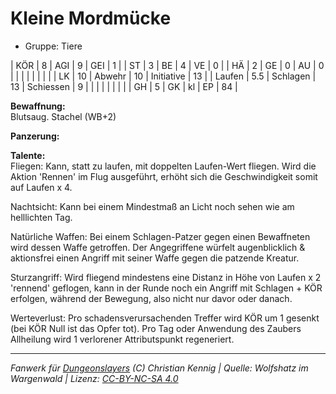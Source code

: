 # Kleine Mordmücke  
- Gruppe: Tiere  

| KÖR    | 8   | AGI      | 9  | GEI        | 1  |
| ST     | 3   | BE       | 4  | VE         | 0  |
| HÄ     | 2   | GE       | 0  | AU         | 0  |
|        |     |          |    |            |    |
| LK     | 10  | Abwehr   | 10 | Initiative | 13 |
| Laufen | 5.5 | Schlagen | 13 | Schiessen  | 9  |
|        |     |          |    |            |    |
| GH     | 5   | GK       | kl | EP         | 84 |


**Bewaffnung:**  
Blutsaug. Stachel (WB+2)

**Panzerung:**  


**Talente:**  
Fliegen: Kann, statt zu laufen, mit doppelten Laufen-Wert fliegen. Wird die Aktion 'Rennen' im Flug ausgeführt, erhöht sich die Geschwindigkeit somit auf Laufen x 4.

Nachtsicht: Kann bei einem Mindestmaß an Licht noch sehen wie am helllichten Tag.

Natürliche Waffen: Bei einem Schlagen-Patzer gegen einen Bewaffneten wird dessen Waffe getroffen. Der Angegriffene würfelt augenblicklich & aktionsfrei einen Angriff mit seiner Waffe gegen die patzende Kreatur.

Sturzangriff: Wird fliegend mindestens eine Distanz in Höhe von Laufen x 2 'rennend' geflogen, kann in der Runde noch ein Angriff mit Schlagen + KÖR erfolgen, während der Bewegung, also nicht nur davor oder danach.

Werteverlust: Pro schadensverursachenden Treffer wird KÖR um 1 gesenkt (bei KÖR Null ist das Opfer tot). Pro Tag oder Anwendung des Zaubers Allheilung wird 1 verlorener Attributspunkt regeneriert.





___
*Fanwerk für [Dungeonslayers](https://www.dungeonslayers.net/) (C) Christian Kennig | Quelle: Wolfshatz im Wargenwald | Lizenz: [CC-BY-NC-SA 4.0](https://creativecommons.org/licenses/by-nc-sa/4.0/deed.de)*